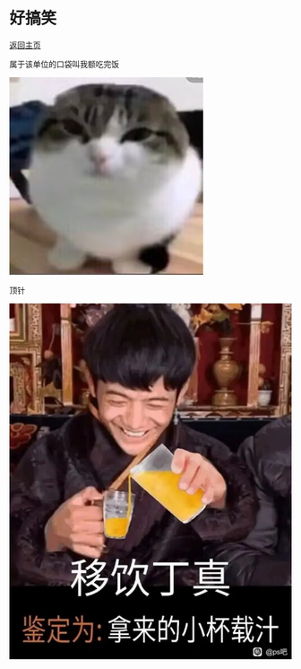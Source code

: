 <style>@import url(/assets/main.css)</style>

# 好搞笑

[返回主页](README.md)

属于该单位的口袋叫我额吃完饭

![0D868DC64139A6D858C17B994860933E](/assets/0D868DC64139A6D858C17B994860933E.jpg)

顶针

![6cd3614c6498d6afe5da6fbdde7cd4f4_0](/assets/6cd3614c6498d6afe5da6fbdde7cd4f4_0.jpg)

